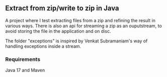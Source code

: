## Extract from zip/write to zip in Java

A project where I test extracting files from a zip and refining the result in various ways.
There is also an api for streaming a zip as an ouputstream, to avoid storing the file in 
the application and on disc.

The folder "exceptions" is inspired by Venkat Subramaniam's way of handling exceptions inside a stream.

### Requirements
Java 17 and Maven